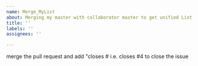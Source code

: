 ```yaml
---
name: Merge_MyList
about: Merging my master with collaborator master to get unified List
title: ''
labels: ''
assignees: ''

---
```


merge the pull request and add "closes # i.e. closes #4 to close the issue
